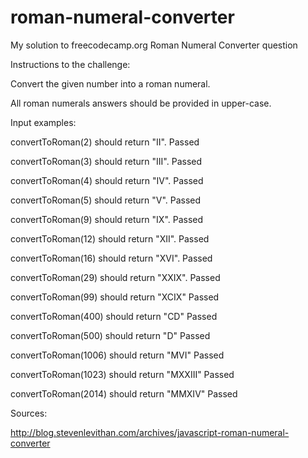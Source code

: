 # roman-numeral-converter
My solution to freecodecamp.org Roman Numeral Converter question

Instructions to the challenge:

Convert the given number into a roman numeral.

All roman numerals answers should be provided in upper-case.


Input examples:

convertToRoman(2) should return "II".
Passed

convertToRoman(3) should return "III".
Passed

convertToRoman(4) should return "IV".
Passed

convertToRoman(5) should return "V".
Passed

convertToRoman(9) should return "IX".
Passed

convertToRoman(12) should return "XII".
Passed

convertToRoman(16) should return "XVI".
Passed

convertToRoman(29) should return "XXIX".
Passed

convertToRoman(99) should return "XCIX"
Passed

convertToRoman(400) should return "CD"
Passed

convertToRoman(500) should return "D"
Passed

convertToRoman(1006) should return "MVI"
Passed

convertToRoman(1023) should return "MXXIII"
Passed

convertToRoman(2014) should return "MMXIV"
Passed

Sources:

http://blog.stevenlevithan.com/archives/javascript-roman-numeral-converter


